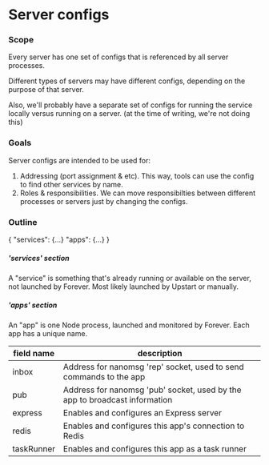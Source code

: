 
# Server configs

### Scope

Every server has one set of configs that is referenced by all server processes.

Different types of servers may have different configs, depending on the purpose of that server.

Also, we'll probably have a separate set of configs for running the service locally versus running on a server. (at the time of writing, we're not doing this)

### Goals

Server configs are intended to be used for:

1) Addressing (port assignment & etc). This way, tools can use the config to find other services by name.
2) Roles & responsibilities. We can move responsibilties between different processes or servers just by changing the configs.

### Outline

{
    "services": {...}
    "apps": {...}
}

##### 'services' section

A "service" is something that's already running or available on the server, not launched by Forever. Most likely launched by Upstart or manually.

##### 'apps' section

An "app" is one Node process, launched and monitored by Forever. Each app has a unique name.

field name | description
------- | ---------
inbox | Address for nanomsg 'rep' socket, used to send commands to the app
pub | Address for nanomsg 'pub' socket, used by the app to broadcast information
express | Enables and configures an Express server
redis | Enables and configures this app's connection to Redis
taskRunner | Enables and configures this app as a task runner
